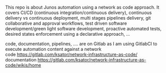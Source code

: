This repo is about Junos automation using a network as code approach. It covers CI/CD (continuous integration/continuous delivery), continuous delivery vs continuous deployment, multi stages pipelines delivery, git collaborative and approval workflows, test driven software development/green light software development, proactive automated tests, desired states enforcement using a declarative approach, ...

code, documentation, pipelines, .... are on Gitlab as I am using GitlabCI to execute automation content against a network   
code https://gitlab.com/ksator/network-infrastructure-as-code/  
documentation https://gitlab.com/ksator/network-infrastructure-as-code/wikis/home  

